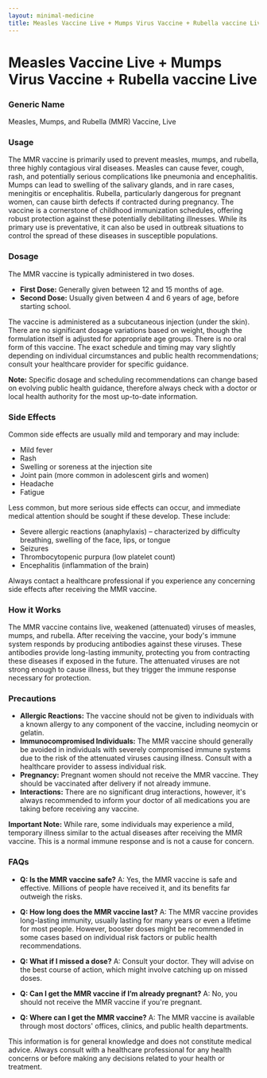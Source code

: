 ```yaml
---
layout: minimal-medicine
title: Measles Vaccine Live + Mumps Virus Vaccine + Rubella vaccine Live
---
```


# Measles Vaccine Live + Mumps Virus Vaccine + Rubella vaccine Live
### Generic Name
Measles, Mumps, and Rubella (MMR) Vaccine, Live

### Usage

The MMR vaccine is primarily used to prevent measles, mumps, and rubella, three highly contagious viral diseases.  Measles can cause fever, cough, rash, and potentially serious complications like pneumonia and encephalitis. Mumps can lead to swelling of the salivary glands, and in rare cases, meningitis or encephalitis. Rubella, particularly dangerous for pregnant women, can cause birth defects if contracted during pregnancy.  The vaccine is a cornerstone of childhood immunization schedules, offering robust protection against these potentially debilitating illnesses.  While its primary use is preventative, it can also be used in outbreak situations to control the spread of these diseases in susceptible populations.


### Dosage

The MMR vaccine is typically administered in two doses.  

* **First Dose:**  Generally given between 12 and 15 months of age.
* **Second Dose:**  Usually given between 4 and 6 years of age, before starting school.

The vaccine is administered as a subcutaneous injection (under the skin).  There are no significant dosage variations based on weight, though the formulation itself is adjusted for appropriate age groups.  There is no oral form of this vaccine.  The exact schedule and timing may vary slightly depending on individual circumstances and public health recommendations; consult your healthcare provider for specific guidance.  

**Note:**  Specific dosage and scheduling recommendations can change based on evolving public health guidance, therefore always check with a doctor or local health authority for the most up-to-date information.


### Side Effects

Common side effects are usually mild and temporary and may include:

* Mild fever
* Rash
* Swelling or soreness at the injection site
* Joint pain (more common in adolescent girls and women)
* Headache
* Fatigue

Less common, but more serious side effects can occur, and immediate medical attention should be sought if these develop. These include:

* Severe allergic reactions (anaphylaxis) – characterized by difficulty breathing, swelling of the face, lips, or tongue
* Seizures
* Thrombocytopenic purpura (low platelet count)
* Encephalitis (inflammation of the brain)


Always contact a healthcare professional if you experience any concerning side effects after receiving the MMR vaccine.


### How it Works

The MMR vaccine contains live, weakened (attenuated) viruses of measles, mumps, and rubella.  After receiving the vaccine, your body's immune system responds by producing antibodies against these viruses. These antibodies provide long-lasting immunity, protecting you from contracting these diseases if exposed in the future.  The attenuated viruses are not strong enough to cause illness, but they trigger the immune response necessary for protection.


### Precautions

* **Allergic Reactions:** The vaccine should not be given to individuals with a known allergy to any component of the vaccine, including neomycin or gelatin.
* **Immunocompromised Individuals:**  The MMR vaccine should generally be avoided in individuals with severely compromised immune systems due to the risk of the attenuated viruses causing illness.  Consult with a healthcare provider to assess individual risk.
* **Pregnancy:**  Pregnant women should not receive the MMR vaccine.  They should be vaccinated after delivery if not already immune.
* **Interactions:**  There are no significant drug interactions, however, it's always recommended to inform your doctor of all medications you are taking before receiving any vaccine.

**Important Note:**  While rare, some individuals may experience a mild, temporary illness similar to the actual diseases after receiving the MMR vaccine.  This is a normal immune response and is not a cause for concern.


### FAQs

* **Q: Is the MMR vaccine safe?**  A: Yes, the MMR vaccine is safe and effective.  Millions of people have received it, and its benefits far outweigh the risks.

* **Q: How long does the MMR vaccine last?** A: The MMR vaccine provides long-lasting immunity, usually lasting for many years or even a lifetime for most people.  However, booster doses might be recommended in some cases based on individual risk factors or public health recommendations.

* **Q: What if I missed a dose?** A: Consult your doctor.  They will advise on the best course of action, which might involve catching up on missed doses.

* **Q: Can I get the MMR vaccine if I’m already pregnant?** A: No, you should not receive the MMR vaccine if you're pregnant.

* **Q: Where can I get the MMR vaccine?** A: The MMR vaccine is available through most doctors' offices, clinics, and public health departments.


This information is for general knowledge and does not constitute medical advice. Always consult with a healthcare professional for any health concerns or before making any decisions related to your health or treatment.
